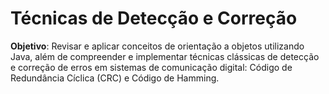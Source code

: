 <p align="center"><h1>Técnicas de Detecção e Correção</h1></p>

**Objetivo**: Revisar e aplicar conceitos de orientação a objetos utilizando Java, além de compreender e 
implementar técnicas clássicas de detecção e correção de erros em sistemas de comunicação digital: 
Código de Redundância Cíclica (CRC) e Código de Hamming.
